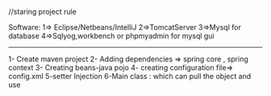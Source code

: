 //staring project rule

Software:
1=> Eclipse/Netbeans/IntelliJ
2=>TomcatServer
3=>Mysql for database
4=>Sqlyog,workbench or phpmyadmin for mysql gui

-------------------------------------------------------

1- Create maven project
2- Adding dependencies => spring core , spring context
3- Creating beans-java pojo
4- creating configuration file=> config.xml
5-setter Injection
6-Main class : which can pull the object and use